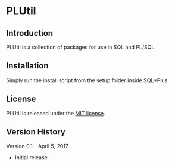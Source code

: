 # PLUtil

## Introduction
PLUtil is a collection of packages for use in SQL and PL/SQL.

## Installation
Simply run the install script from the setup folder inside SQL*Plus.

## License
PLUtil is released under the [MIT license](https://github.com/teotiger/plutil/blob/master/license.txt).

## Version History
Version 0.1 – April 5, 2017
* Initial release
